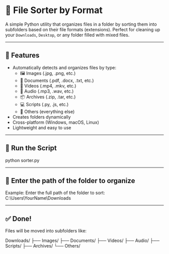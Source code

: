 # 📁 File Sorter by Format

A simple Python utility that organizes files in a folder by sorting them into subfolders based on their file formats (extensions). Perfect for cleaning up your `Downloads`, `Desktop`, or any folder filled with mixed files.

---

## 🚀 Features

- Automatically detects and organizes files by type:
  - 🖼️ Images (.jpg, .png, etc.)
  - 📄 Documents (.pdf, .docx, .txt, etc.)
  - 🎥 Videos (.mp4, .mkv, etc.)
  - 🎵 Audio (.mp3, .wav, etc.)
  - 📦 Archives (.zip, .tar, etc.)
  - 💻 Scripts (.py, .js, etc.)
  - 📂 Others (everything else)
- Creates folders dynamically
- Cross-platform (Windows, macOS, Linux)
- Lightweight and easy to use

---

## 🐍 Run the Script

python sorter.py

---

## 📁 Enter the path of the folder to organize

Example:
Enter the full path of the folder to sort: C:\Users\YourName\Downloads

---

## ✅ Done!

Files will be moved into subfolders like:

Downloads/
├── Images/
├── Documents/
├── Videos/
├── Audio/
├── Scripts/
├── Archives/
└── Others/
